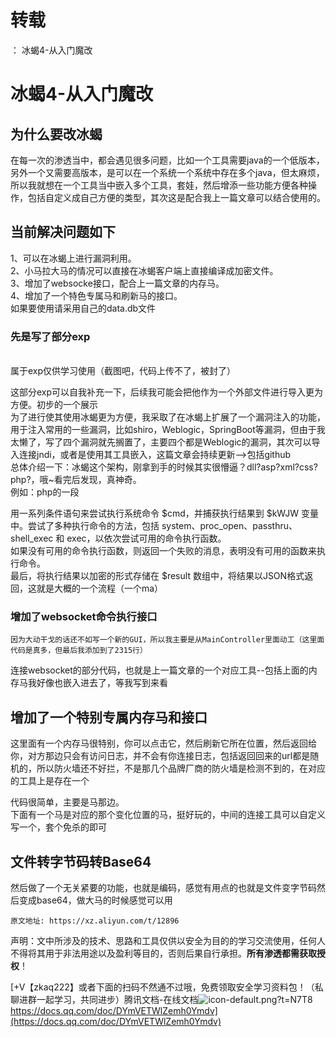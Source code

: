 # 转载
：  冰蝎4-从入门魔改

# 冰蝎4-从入门魔改

## 为什么要改冰蝎

在每一次的渗透当中，都会遇见很多问题，比如一个工具需要java的一个低版本，另外一个又需要高版本，是可以在一个系统一个系统中存在多个java，但太麻烦，所以我就想在一个工具当中嵌入多个工具，套娃，然后增添一些功能方便各种操作，包括自定义成自己方便的类型，其次这是配合我上一篇文章可以结合使用的。

## 当前解决问题如下

1、可以在冰蝎上进行漏洞利用。<br/> 2、小马拉大马的情况可以直接在冰蝎客户端上直接编译成加密文件。<br/> 3、增加了websocke接口，配合上一篇文章的内存马。<br/> 4、增加了一个特色专属马和刷新马的接口。<br/> 如果要使用请采用自己的data.db文件

### 先是写了部分exp

<br/> 属于exp仅供学习使用（截图吧，代码上传不了，被封了）

这部分exp可以自我补充一下，后续我可能会把他作为一个外部文件进行导入更为方便。初步的一个展示<br/> 为了进行使其使用冰蝎更为方便，我采取了在冰蝎上扩展了一个漏洞注入的功能，用于注入常用的一些漏洞，比如shiro，Weblogic，SpringBoot等漏洞，但由于我太懒了，写了四个漏洞就先搁置了，主要四个都是Weblogic的漏洞，其次可以导入连接jndi，或者是使用其工具嵌入，这篇文章会持续更新--&gt;包括github<br/> 总体介绍一下：冰蝎这个架构，刚拿到手的时候其实很懵逼？dll?asp?xml?css?php?，哦~看完后发现，真神奇。<br/> 例如：php的一段

用一系列条件语句来尝试执行系统命令 $cmd，并捕获执行结果到 $kWJW 变量中。尝试了多种执行命令的方法，包括 system、proc_open、passthru、shell_exec 和 exec，以依次尝试可用的命令执行函数。<br/> 如果没有可用的命令执行函数，则返回一个失败的消息，表明没有可用的函数来执行命令。<br/> 最后，将执行结果以加密的形式存储在 $result 数组中，将结果以JSON格式返回，这就是大概的一个流程（一个ma）

### 增加了websocket命令执行接口

```
因为大动干戈的话还不如写一个新的GUI，所以我主要是从MainController里面动工（这里面代码是真多，但最后我添加到了2315行）
```

连接websocket的部分代码，也就是上一篇文章的一个对应工具--包括上面的内存马我好像也嵌入进去了，等我写到来看

## 增加了一个特别专属内存马和接口

这里面有一个内存马很特别，你可以点击它，然后刷新它所在位置，然后返回给你，对方那边只会有访问日志，并不会有你连接日志，包括返回回来的url都是随机的，所以防火墙还不好拦，不是那几个品牌厂商的防火墙是检测不到的，在对应的工具上是存在一个

代码很简单，主要是马那边。<br/> 下面有一个马是对应的那个变化位置的马，挺好玩的，中间的连接工具可以自定义写一个，套个免杀的即可

## 文件转字节码转Base64

然后做了一个无关紧要的功能，也就是编码，感觉有用点的也就是文件变字节码然后变成base64，做大马的时候感觉可以用

```
原文地址: https://xz.aliyun.com/t/12896
```

声明：⽂中所涉及的技术、思路和⼯具仅供以安全为⽬的的学习交流使⽤，任何⼈不得将其⽤于⾮法⽤途以及盈利等⽬的，否则后果⾃⾏承担。**所有渗透都需获取授权**！

[+V【zkaq222】或者下面的扫码不然通不过哦，免费领取安全学习资料包！（私聊进群一起学习，共同进步）腾讯文档-在线文档<img alt="icon-default.png?t=N7T8" src="https://csdnimg.cn/release/blog_editor_html/release2.3.6/ckeditor/plugins/CsdnLink/icons/icon-default.png?t=N7T8"/>https://docs.qq.com/doc/DYmVETWlZemh0Ymdv](https://docs.qq.com/doc/DYmVETWlZemh0Ymdv)

